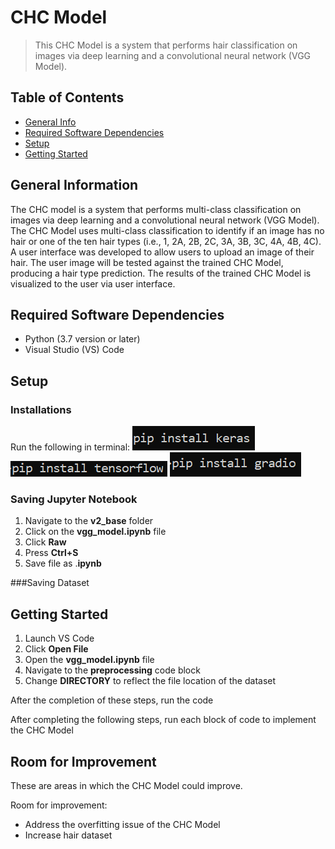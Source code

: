 # CHC Model
> This CHC Model  is a system that performs hair classification on images via deep learning and a convolutional neural network (VGG Model).

## Table of Contents
* [General Info](#general-information)
* [Required Software Dependencies](#required-software-dependencies)
* [Setup](#setup)
* [Getting Started](#getting-started)



## General Information
The CHC model is a system that performs multi-class classification on images via deep learning and
a convolutional neural network (VGG Model). The CHC Model uses multi-class classification to identify if an
image has no hair or one of the ten hair types (i.e., 1, 2A, 2B, 2C, 3A, 3B, 3C, 4A, 4B, 4C). A user interface
was developed to allow users to upload an image of their hair. The user image will be tested against the trained 
CHC Model, producing a hair type prediction. The results of the trained CHC Model is visualized to the user via 
user interface.


## Required Software Dependencies
- Python (3.7 version or later)
- Visual Studio (VS) Code




## Setup

### Installations
Run the following in terminal:
![Keras](images/install_1.png)
![Tensorflow](images/install_2.png)
![Gradio](images/install_3.png)

 

### Saving Jupyter Notebook
1. Navigate to the **v2_base** folder
2. Click on the **vgg_model.ipynb** file
3. Click **Raw**
4. Press **Ctrl+S**
5. Save file as .**ipynb**

###Saving Dataset



## Getting Started
1. Launch VS Code
2. Click **Open File**
3. Open the **vgg_model.ipynb** file
4. Navigate to the **preprocessing** code block
5. Change **DIRECTORY** to reflect the file location of the dataset

After the completion of these steps, run the code


After completing the following steps, run each block of code to implement the CHC Model



## Room for Improvement
These are areas in which the CHC Model could improve.

Room for improvement:
- Address the overfitting issue of the CHC Model
- Increase hair dataset




